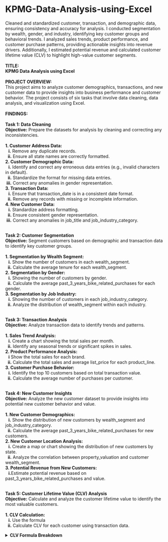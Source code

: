 # KPMG-Data-Analysis-using-Excel
Cleaned and standardized customer, transaction, and demographic data, ensuring consistency and accuracy for analysis. I conducted segmentation by wealth, gender, and industry, identifying key customer groups and behavioral trends. I analyzed sales trends, product performance, and customer purchase patterns, providing actionable insights into revenue drivers. Additionally, I estimated potential revenue and calculated customer lifetime value (CLV) to highlight high-value customer segments.
<br><br>
<b>TITLE:
<br>
KPMG Data Analysis using Excel</b>
<br><br>
<b>PROJECT OVERVIEW:</b>
<br>
This project aims to analyze customer demographics, transactions, and new customer data to provide insights into business
performance and customer behavior. The project consists of six tasks that involve data cleaning, data analysis, and visualization using
Excel.
<br><br>
<b>FINDINGS:</b><br><br>
<b>Task 1: Data Cleaning
<br>
Objective:</b> Prepare the datasets for analysis by cleaning and correcting any inconsistencies.
<br><br>
<b>1. Customer Address Data:<br>
   &nbsp;&nbsp;&nbsp;i.</b> Remove any duplicate records.<br>
   &nbsp;&nbsp;<b>ii.</b> Ensure all state names are correctly formatted.<br>
<b>2. Customer Demographic Data:<br>
   &nbsp;&nbsp;&nbsp;i.</b> Identify and correct any erroneous data entries (e.g., invalid characters in default).<br>
  &nbsp;&nbsp;<b>ii.</b> Standardize the format for missing data entries.<br>
 &nbsp;<b>iii.</b> Correct any anomalies in gender representation.<br>
<b>3. Transaction Data:<br>
   &nbsp;&nbsp;&nbsp;i.</b> Ensure that transaction_date is in a consistent date format.<br>
  &nbsp;&nbsp;<b>ii.</b> Remove any records with missing or incomplete information.<br>
<b>4. New Customer Data:<br>
   &nbsp;&nbsp;&nbsp;i.</b> Standardize address formatting.<br>
  &nbsp;&nbsp;<b>ii.</b> Ensure consistent gender representation.<br>
 &nbsp;<b>iii.</b> Correct any anomalies in job_title and job_industry_category.<br><br>

 <b>Task 2: Customer Segmentation<br>
Objective:</b> Segment customers based on demographic and transaction data to identify key customer groups.<br><br>
<b>1. Segmentation by Wealth Segment:<br>
&nbsp;&nbsp;&nbsp;i.</b> Show the number of customers in each wealth_segment.<br>
&nbsp;&nbsp;<b>ii.</b> Calculate the average tenure for each wealth_segment.<br>
<b>2. Segmentation by Gender:<br>
&nbsp;&nbsp;&nbsp;i.</b> Showing the number of customers by gender.<br>
&nbsp;&nbsp;<b>ii.</b> Calculate the average past_3_years_bike_related_purchases for each gender.<br>
<b>3. Segmentation by Job Industry:<br>
&nbsp;&nbsp;&nbsp;i.</b> Showing the number of customers in each job_industry_category.<br>
&nbsp;&nbsp;<b>ii.</b> Analyze the distribution of wealth_segment within each industry.<br><br>

<b>Task 3: Transaction Analysis<br>
Objective:</b> Analyze transaction data to identify trends and patterns.<br><br>
<b>1. Sales Trend Analysis:<br>
&nbsp;&nbsp;&nbsp;i.</b> Create a chart showing the total sales per month.<br>
&nbsp;&nbsp;<b>ii.</b> Identify any seasonal trends or significant spikes in sales.<br>
<b>2. Product Performance Analysis:<br>
&nbsp;&nbsp;&nbsp;i</b> Show the total sales for each brand.<br>
&nbsp;&nbsp;<b>ii.</b> Calculate the total sales and average list_price for each product_line.<br>
<b>3. Customer Purchase Behavior:<br>
&nbsp;&nbsp;&nbsp;i.</b> Identify the top 10 customers based on total transaction value.<br>
&nbsp;&nbsp;<b>ii.</b> Calculate the average number of purchases per customer.<br><br>

<b>Task 4: New Customer Insights<br>
Objective:</b> Analyze the new customer dataset to provide insights into potential new customer behavior and value.<br><br>
<b>1. New Customer Demographics:<br>
&nbsp;&nbsp;&nbsp;i.</b> Show the distribution of new customers by wealth_segment and job_industry_category.<br>
&nbsp;&nbsp;<b>ii.</b> Calculate the average past_3_years_bike_related_purchases for new customers.<br>
<b>2. New Customer Location Analysis:<br>
&nbsp;&nbsp;&nbsp;i.</b> Create a map or chart showing the distribution of new customers by state.<br>
&nbsp;&nbsp;<b>ii.</b> Analyze the correlation between property_valuation and customer wealth_segment.<br>
<b>3. Potential Revenue from New Customers:<br>
&nbsp;&nbsp;&nbsp;i.</b>Estimate potential revenue based on past_3_years_bike_related_purchases and value.<br><br>

<b>Task 5: Customer Lifetime Value (CLV) Analysis<br>
Objective:</b> Calculate and analyze the customer lifetime value to identify the most valuable customers.<br><br>
<b>1. CLV Calculation:<br>
&nbsp;&nbsp;&nbsp;i.</b> Use the formula<br>
&nbsp;&nbsp;<b>ii.</b> Calculate CLV for each customer using transaction data.<br>

<details>
<summary><strong> CLV Formula Breakdown</strong></summary>

<div style="border:1px solid #000; padding:16px; border-radius:6px; background-color:#f9f9f9;">

**Formula**  
`CLV = (Average Purchase Value × Purchase Frequency) × Customer Lifespan`

---

### **Average Purchase Value (APV):**

- This is the average amount of money a customer spends in a single purchase.  
- **Formula:** `APV = Total Revenue / Number of Purchases`
  - **Total Revenue** is the sum of all revenues generated from all purchases. You can get the total revenue from transactional data.
  - **Number of Purchases** is the total count of all transactions of that customer.

---

### **Purchase Frequency (PF):**

- This is the average number of times a customer makes a purchase in a given period.  
- **Formula:** `PF = Total Number of Transactions / Number of Unique Customers`

---

### **Customer Lifespan (CL):**

- This represents the average number of years a customer remains active.  
- In your dataset, this is represented by the `tenure` column in the Customer Demographic dataset.

</div>
</details>
